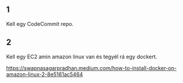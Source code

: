 ## 1
Kell egy CodeCommit repo.

## 2
Kell egy EC2 amin amazon linux van és tegyél rá egy dockert.

https://swapnasagarpradhan.medium.com/how-to-install-docker-on-amazon-linux-2-8e5161ac5464
